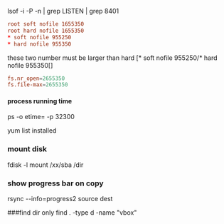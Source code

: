 lsof -i -P -n | grep LISTEN | grep 8401

```/etc/security/limits.conf
root soft nofile 1655350
root hard nofile 1655350
* soft nofile 955250
* hard nofile 955350
```
these two number must be larger than hard [* soft nofile 955250/* hard nofile 955350[]
```/etc/sysctl.conf
fs.nr_open=2655350
fs.file-max=2655350
```
#### process running time
 ps -o etime= -p 32300


yum list installed



### mount disk
fdisk -l
mount /xx/sba /dir


### show progress bar on copy
rsync --info=progress2 source dest


###find dir only
find . -type d -name "vbox"

